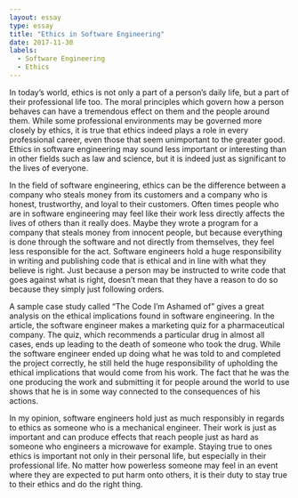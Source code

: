 ```yaml
---
layout: essay
type: essay
title: "Ethics in Software Engineering"
date: 2017-11-30
labels:
  - Software Engineering
  - Ethics
---
```


In today’s world, ethics is not only a part of a person’s daily life, but a part of their professional life too. The moral principles which govern how a person behaves can have a tremendous effect on them and the people around them. While some professional environments may be governed more closely by ethics, it is true that ethics indeed plays a role in every professional career, even those that seem unimportant to the greater good. Ethics in software engineering may sound less important or interesting than in other fields such as law and science, but it is indeed just as significant to the lives of everyone. 

In the field of software engineering, ethics can be the difference between a company who steals money from its customers and a company who is honest, trustworthy, and loyal to their customers. Often times people who are in software engineering may feel like their work less directly affects the lives of others than it really does. Maybe they wrote a program for a company that steals money from innocent people, but because everything is done through the software and not directly from themselves, they feel less responsible for the act. Software engineers hold a huge responsibility in writing and publishing code that is ethical and in line with what they believe is right. Just because a person may be instructed to write code that goes against what is right, doesn’t mean that they have a reason to do so because they simply just following orders. 
  
 A sample case study called “The Code I’m Ashamed of” gives a great analysis on the ethical implications found in software engineering. In the article, the software engineer makes a marketing quiz for a pharmaceutical company. The quiz, which recommends a particular drug in almost all cases, ends up leading to the death of someone who took the drug. While the software engineer ended up doing what he was told to and completed the project correctly, he still held the huge responsibility of upholding the ethical implications that would come from his work. The fact that he was the one producing the work and submitting it for people around the world to use shows that he is in some way connected to the consequences of his actions. 
 
In my opinion, software engineers hold just as much responsibly in regards to ethics as someone who is a mechanical engineer. Their work is just as important and can produce effects that reach people just as hard as someone who engineers a microwave for example. Staying true to ones ethics is important not only in their personal life, but especially in their professional life. No matter how powerless someone may feel in an event where they are expected to put harm onto others, it is their duty to stay true to their ethics and do the right thing. 
